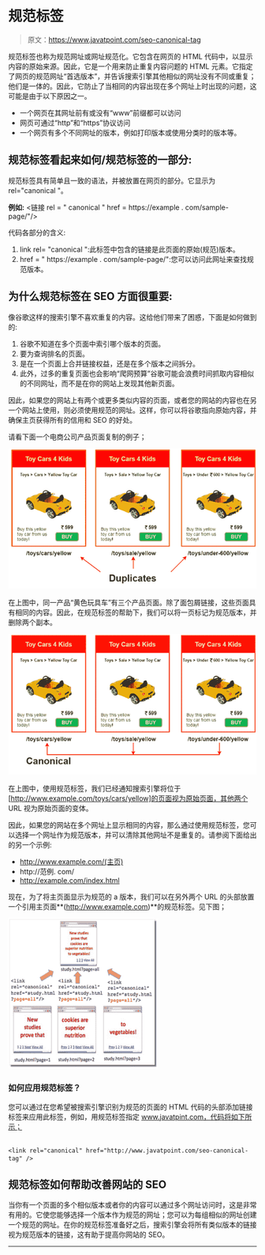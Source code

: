 # 规范标签

> 原文：<https://www.javatpoint.com/seo-canonical-tag>

规范标签也称为规范网址或网址规范化。它包含在网页的 HTML 代码中，以显示内容的原始来源。因此，它是一个用来防止重复内容问题的 HTML 元素。它指定了网页的规范网址“首选版本”，并告诉搜索引擎其他相似的网址没有不同或重复；他们是一体的。因此，它防止了当相同的内容出现在多个网址上时出现的问题，这可能是由于以下原因之一。

*   一个网页在其网址前有或没有“www”前缀都可以访问
*   网页可通过“http”和“https”协议访问
*   一个网页有多个不同网址的版本，例如打印版本或使用分类时的版本等。

## 规范标签看起来如何/规范标签的一部分:

规范标签具有简单且一致的语法，并被放置在网页的部分。它显示为 rel="canonical "。

**例如:** <链接 rel = " canonical " href = https://example . com/sample-page/"/>

代码各部分的含义:

1.  link rel= "canonical ":此标签中包含的链接是此页面的原始(规范)版本。
2.  href = " https://example . com/sample-page/":您可以访问此网址来查找规范版本。

## 为什么规范标签在 SEO 方面很重要:

像谷歌这样的搜索引擎不喜欢重复的内容。这给他们带来了困惑，下面是如何做到的:

1.  谷歌不知道在多个页面中索引哪个版本的页面。
2.  要为查询排名的页面。
3.  是在一个页面上合并链接权益，还是在多个版本之间拆分。
4.  此外，过多的重复页面也会影响“爬网预算”谷歌可能会浪费时间抓取内容相似的不同网址，而不是在你的网站上发现其他新页面。

因此，如果您的网站上有两个或更多类似内容的页面，或者您的网站的内容也在另一个网站上使用，则必须使用规范的网址。这样，你可以将谷歌指向原始内容，并确保主页获得所有的信用和 SEO 的好处。

请看下面一个电商公司产品页面复制的例子；

![SEO Canonical tag 1](img/52edb576fd9e7aaea81190e1614d6d24.png)

在上图中，同一产品“黄色玩具车”有三个产品页面。除了面包屑链接，这些页面具有相同的内容。因此，在规范标签的帮助下，我们可以将一页标记为规范版本，并删除两个副本。

![SEO Canonical tag 2](img/6bcaa6182cdd9b99f94234a68d7709b5.png)

在上图中，使用规范标签，我们已经通知搜索引擎将位于[http://www.example.com/toys/cars/yellow]的页面视为原始页面，其他两个 URL 视为原始页面的变体。

因此，如果您的网站在多个网址上显示相同的内容，那么通过使用规范标签，您可以选择一个网址作为规范版本，并可以清除其他网址不是重复的。请参阅下面给出的另一个示例:

*   http://www.example.com/(主页)
*   http://范例. com/
*   http://example.com/index.html

现在，为了将主页面显示为规范的 a 版本，我们可以在另外两个 URL 的头部放置一个引用主页面**(http://www.example.com)**的规范标签。见下图；

![SEO Canonical tag 3](img/d5a794c32bb7ca0f57d5fdcb5e700c3f.png)

### 如何应用规范标签？

您可以通过在您希望被搜索引擎识别为规范的页面的 HTML 代码的头部添加链接标签来应用此标签，例如，用规范标签指定 www.javatpint.com，代码将如下所示；

```

<link rel="canonical" href="http://www.javatpoint.com/seo-canonical-tag" /> 

```

## 规范标签如何帮助改善网站的 SEO

当你有一个页面的多个相似版本或者你的内容可以通过多个网址访问时，这是非常有用的。它使您能够选择一个版本作为规范的网址；您可以为每组相似的网址创建一个规范的网址。在你的规范标签准备好之后，搜索引擎会将所有类似版本的链接视为规范版本的链接，这有助于提高你网站的 SEO。

* * *